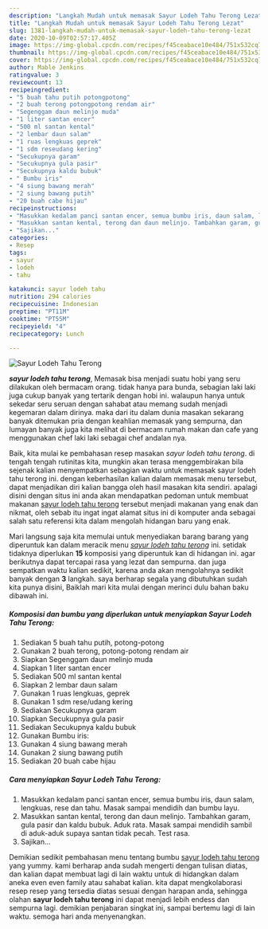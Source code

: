 ```yaml
---
description: "Langkah Mudah untuk memasak Sayur Lodeh Tahu Terong Lezat"
title: "Langkah Mudah untuk memasak Sayur Lodeh Tahu Terong Lezat"
slug: 1381-langkah-mudah-untuk-memasak-sayur-lodeh-tahu-terong-lezat
date: 2020-10-09T02:57:17.405Z
image: https://img-global.cpcdn.com/recipes/f45ceabace10e484/751x532cq70/sayur-lodeh-tahu-terong-foto-resep-utama.jpg
thumbnail: https://img-global.cpcdn.com/recipes/f45ceabace10e484/751x532cq70/sayur-lodeh-tahu-terong-foto-resep-utama.jpg
cover: https://img-global.cpcdn.com/recipes/f45ceabace10e484/751x532cq70/sayur-lodeh-tahu-terong-foto-resep-utama.jpg
author: Mable Jenkins
ratingvalue: 3
reviewcount: 13
recipeingredient:
- "5 buah tahu putih potongpotong"
- "2 buah terong potongpotong rendam air"
- "Segenggam daun melinjo muda"
- "1 liter santan encer"
- "500 ml santan kental"
- "2 lembar daun salam"
- "1 ruas lengkuas geprek"
- "1 sdm reseudang kering"
- "Secukupnya garam"
- "Secukupnya gula pasir"
- "Secukupnya kaldu bubuk"
- " Bumbu iris"
- "4 siung bawang merah"
- "2 siung bawang putih"
- "20 buah cabe hijau"
recipeinstructions:
- "Masukkan kedalam panci santan encer, semua bumbu iris, daun salam, lengkuas, rese dan tahu. Masak sampai mendidih dan bumbu layu."
- "Masukkan santan kental, terong dan daun melinjo. Tambahkan garam, gula pasir dan kaldu bubuk. Aduk rata. Masak sampai mendidih sambil di aduk-aduk supaya santan tidak pecah. Test rasa."
- "Sajikan..."
categories:
- Resep
tags:
- sayur
- lodeh
- tahu

katakunci: sayur lodeh tahu 
nutrition: 294 calories
recipecuisine: Indonesian
preptime: "PT11M"
cooktime: "PT55M"
recipeyield: "4"
recipecategory: Lunch

---
```



![Sayur Lodeh Tahu Terong](https://img-global.cpcdn.com/recipes/f45ceabace10e484/751x532cq70/sayur-lodeh-tahu-terong-foto-resep-utama.jpg)

<b><i>sayur lodeh tahu terong</i></b>, Memasak bisa menjadi suatu hobi yang seru dilakukan oleh bermacam orang. tidak hanya para bunda, sebagian laki laki juga cukup banyak yang tertarik dengan hobi ini. walaupun hanya untuk sekedar seru seruan dengan sahabat atau memang sudah menjadi kegemaran dalam dirinya. maka dari itu dalam dunia masakan sekarang banyak ditemukan pria dengan keahlian memasak yang sempurna, dan lumayan banyak juga kita melihat di bermacam rumah makan dan cafe yang menggunakan chef laki laki sebagai chef andalan nya.



Baik, kita mulai ke pembahasan resep masakan <i>sayur lodeh tahu terong</i>. di tengah tengah rutinitas kita, mungkin akan terasa menggembirakan bila sejenak kalian menyempatkan sebagian waktu untuk memasak sayur lodeh tahu terong ini. dengan keberhasilan kalian dalam memasak menu tersebut, dapat menjadikan diri kalian bangga oleh hasil masakan kita sendiri. apalagi disini dengan situs ini anda akan mendapatkan pedoman untuk membuat makanan <u>sayur lodeh tahu terong</u> tersebut menjadi makanan yang enak dan nikmat, oleh sebab itu ingat ingat alamat situs ini di komputer anda sebagai salah satu referensi kita dalam mengolah hidangan baru yang enak.


Mari langsung saja kita memulai untuk menyediakan barang barang yang diperuntuk kan dalam meracik menu <u><i>sayur lodeh tahu terong</i></u> ini. setidak tidaknya diperlukan <b>15</b> komposisi yang diperuntuk kan di hidangan ini. agar berikutnya dapat tercapai rasa yang lezat dan sempurna. dan juga sempatkan waktu kalian sedikit, karena anda akan mengolahnya sedikit banyak dengan <b>3</b> langkah. saya berharap segala yang dibutuhkan sudah kita punya disini, Baiklah mari kita mulai dengan merinci dulu bahan baku dibawah ini.

<!--inarticleads1-->

##### Komposisi dan bumbu yang diperlukan untuk menyiapkan Sayur Lodeh Tahu Terong:

1. Sediakan 5 buah tahu putih, potong-potong
1. Gunakan 2 buah terong, potong-potong rendam air
1. Siapkan Segenggam daun melinjo muda
1. Siapkan 1 liter santan encer
1. Sediakan 500 ml santan kental
1. Siapkan 2 lembar daun salam
1. Gunakan 1 ruas lengkuas, geprek
1. Gunakan 1 sdm rese/udang kering
1. Sediakan Secukupnya garam
1. Siapkan Secukupnya gula pasir
1. Sediakan Secukupnya kaldu bubuk
1. Gunakan  Bumbu iris:
1. Gunakan 4 siung bawang merah
1. Gunakan 2 siung bawang putih
1. Sediakan 20 buah cabe hijau




<!--inarticleads2-->

##### Cara menyiapkan Sayur Lodeh Tahu Terong:

1. Masukkan kedalam panci santan encer, semua bumbu iris, daun salam, lengkuas, rese dan tahu. Masak sampai mendidih dan bumbu layu.
1. Masukkan santan kental, terong dan daun melinjo. Tambahkan garam, gula pasir dan kaldu bubuk. Aduk rata. Masak sampai mendidih sambil di aduk-aduk supaya santan tidak pecah. Test rasa.
1. Sajikan...




Demikian sedikit pembahasan menu tentang bumbu <u>sayur lodeh tahu terong</u> yang yummy. kami berharap anda sudah mengerti dengan tulisan diatas, dan kalian dapat membuat lagi di lain waktu untuk di hidangkan dalam aneka even even family atau sahabat kalian. kita dapat mengkolaborasi resep resep yang tersedia diatas sesuai dengan harapan anda, sehingga olahan <b>sayur lodeh tahu terong</b> ini dapat menjadi lebih endess dan sempurna lagi. demikian penjabaran singkat ini, sampai bertemu lagi di lain waktu. semoga hari anda menyenangkan.
